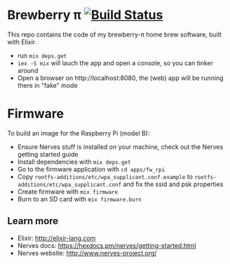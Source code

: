# Brewberry &pi; [![Build Status](https://travis-ci.org/amolenaar/elixir-brewberry-pi.svg?branch=master)](https://travis-ci.org/amolenaar/elixir-brewberry-pi)

This repo contains the code of my brewberry-&pi; home brew software,
built with Elixir.

 * run `mix deps.get`
 * `iex -S mix` will lauch the app and open a console, so you can tinker around
 * Open a browser on http://localhost:8080, the (web) app will be running there in "fake" mode
 
# Firmware

To build an image for the Raspberry Pi (model B):

  * Ensure Nerves stuff is installed on your machine, check out the Nerves getting started guide
  * Install dependencies with `mix deps.get`
  * Go to the firmware application with `cd apps/fw_rpi`
  * Copy `rootfs-additions/etc/wpa_supplicant.conf.example` to
    `rootfs-additions/etc/wpa_supplicant.conf` and fix the ssid and psk
     properties
  * Create firmware with `mix firmware`
  * Burn to an SD card with `mix firmware.burn`


## Learn more

  * Elixir: http://elixir-lang.com
  * Nerves docs: https://hexdocs.pm/nerves/getting-started.html
  * Nerves website: http://www.nerves-project.org/
